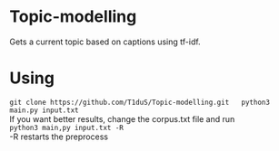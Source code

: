 # Topic-modelling
Gets a current topic based on captions using tf-idf.

# Using
`
git clone https://github.com/T1duS/Topic-modelling.git  
python3 main.py input.txt  
`  
If you want better results, change the corpus.txt file and run  
`
python3 main,py input.txt -R  
`  
-R restarts the preprocess
